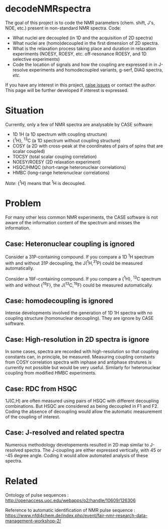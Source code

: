 # decodeNMRspectra
The goal of this project is to code the NMR parameters (chem. shift, J's, NOE, etc.) present in non-standard NMR spectra.
Code: 
- What nuclei are decoupled (in 1D and the acquisition of 2D spectra)
- What nuclei are (homo)decoupled in the first dimension of 2D spectra.
- What is the relaxation process taking place and duration in relaxation experiments (NOESY, ROESY, etc. off-resonance ROESY, and 1D selective experiments)
- Code the location of signals and how the coupling are expressed in in J-resolve experiments and homodecoupled variants, g-serf, DIAG spectra, *etc.*

If you have any interest in this project, [raise issues](https://github.com/NMReDATAInitiative/decodeNMRspectra/issues/new) or contact the author. This page will be further developed if interest is expressed.
# Situation

Currently, only a few of NMR spectra are analysable by CASE software:
- 1D 1H (a 1D spectrum with coupling structure)
- {<sup>1</sup>H}, <sup>13</sup>C (a 1D spectrum without coupling structure)
- COSY (a 2D with cross-peak at the coordinates of pairs of spins that are scalar coupled)
- TOCSY (total scalar couping correlation)
- NOESY/ROESY (2D relaxation experiment)
- HSQC/HMQC (short-range heteronuclear correlations)
- HMBC (long-range heteronuclear correlations)

*Note*: {<sup>1</sup>H} means that <sup>1</sup>H is decoupled.
# Problem

For many other less common NMR experiments, the CASE software is not aware of the information content of the spectrum and misses the information.

## Case: Heteronuclear coupling is ignored

Consider a 31P-containing compound. If you compare a 1D <sup>1</sup>H spectrum with and without 31P decoupling, the J(<sup>1</sup>H,<sup>31</sup>P) could be measured automatically.

Consider a 19F-containing compound. If you compare a {<sup>1</sup>H}, <sup>13</sup>C spectrum with and without {<sup>19</sup>F}, the J(<sup>13</sup>C,<sup>19</sup>F) could be measured automatically.

## Case: homodecoupling is ignored

Intense developments involved the generation of 1D 1H spectra with no coupling structure (homonuclear decoupling). They are ignore by CASE software.

## Case: High-resolution in 2D spectra is ignore

In some cases, spectra are recorded with high-resolution so that coupling constants can, in principle, be measured. Measuring coupling constants from COSY correlation spectra with inphase and antiphase strutures is currently not possible but would be very useful. Similarly for heteronuclear coupling from modified HMBC experiments.

## Case: RDC from HSQC
1J(C,H) are often measured using pairs of HSQC with different decoupling combinations. But HSQC are considered as being decoupled in F1 and F2. Coding the absence of decoupling would allow the automatic measurement of the coupling of interest.

## Case: J-resolved and related spectra
Numerous methodology developements resulted in 2D map similar to J-resolved spectra. The J-coupling are either expressed vertically, with 45 or -45 degree angle. Coding it would allow automated analysis of these spectra.

# Related

Ontology of pulse sequences : http://openaccess.uoc.edu/webapps/o2/handle/10609/126306 

Reference to automatic identification of NMR pulse sequence : https://www.nfdi4chem.de/index.php/event/fair-nmr-research-data-management-workshop-2/







